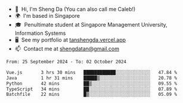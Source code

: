 <!---
tan-sd/tan-sd is a ✨ special ✨ repository because its `README.md` (this file) appears on your GitHub profile.
You can click the Preview link to take a look at your changes.
--->
- 👋  Hi, I'm Sheng Da (You can also call me Caleb!)
- 🌍  I'm based in Singapore
- 🎓  Penultimate student at Singapore Management University, Information Systems
- 🖥️  See my portfolio at [tanshengda.vercel.app](https://tanshengda.vercel.app/)
- 📫  Contact me at [shengdatan@gmail.com](mailto:shengdatan@gmail.com)

<!--START_SECTION:waka-->

```txt
From: 25 September 2024 - To: 02 October 2024

Vue.js       3 hrs 30 mins   ████████████░░░░░░░░░░░░░   47.84 %
Java         1 hr 31 mins    █████▒░░░░░░░░░░░░░░░░░░░   20.78 %
Python       42 mins         ██▒░░░░░░░░░░░░░░░░░░░░░░   09.55 %
TypeScript   34 mins         ██░░░░░░░░░░░░░░░░░░░░░░░   07.89 %
Batchfile    22 mins         █▒░░░░░░░░░░░░░░░░░░░░░░░   05.09 %
```

<!--END_SECTION:waka-->
